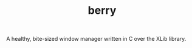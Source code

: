 <div align='center'>
    <h1>berry</h1><br>
</div>

A healthy, bite-sized window manager written in C over the XLib library.
